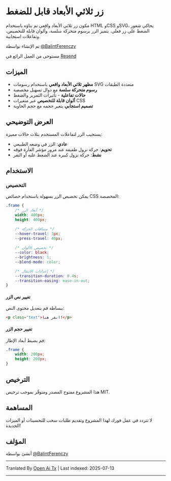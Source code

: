 # زر ثلاثي الأبعاد قابل للضغط

مكون زر ثلاثي الأبعاد واقعي تم بناؤه باستخدام HTML وCSS وSVG، يحاكي شعور الضغط على زر فعلي. يتميز الزر برسوم متحركة سلسة، وألوان قابلة للتخصيص، وتفاعلات استجابية.

تم الإنشاء بواسطة [@BalintFerenczy](https://x.com/BalintFerenczy)

مستوحى من العمل الرائع في [Resend](https://resend.com/)

## الميزات

- **مظهر ثلاثي الأبعاد واقعي** باستخدام رسومات SVG متعددة الطبقات
- **رسوم متحركة سلسة** مع دوال تسهيل مخصصة
- **حالات تفاعلية** - تأثيرات التمرير والضغط
- **ألوان قابلة للتخصيص** عبر متغيرات CSS
- **تصميم استجابي** يتغير حجمه مع حجم الحاوية

## العرض التوضيحي
يستجيب الزر لتفاعلات المستخدم بثلاث حالات مميزة:
- **عادي**: الزر في وضعه الطبيعي
- **تحويم**: حركة نزول طفيفة عند مرور مؤشر الفأرة فوقه
- **نشط**: حركة نزول كبيرة عند الضغط عليه أو النقر

## الاستخدام

### التخصيص

يمكن تخصيص الزر بسهولة باستخدام خصائص CSS المخصصة:

```css
.frame {
    /* أبعاد الزر */
    width: 400px; 
    height: 400px; 

    /* مسافات الحركة */
    --hover-travel: 3px;
    --press-travel: 40px;
    
    /* تخصيص الألوان */
    --color: black;
    --brightness: 1;
    --blend-mode: color;

    /* إعدادات الانتقال */
    --transition-duration: 0.4s;
    --transition-easing: ease-in-out;
}
```
#### تغيير نص الزر

ببساطة قم بتعديل محتوى النص:

```html
<p class="text">انقر هنا!</p>
```

#### تغيير حجم الزر

قم بضبط أبعاد الإطار:

```css
.frame {
    width: 200px;
    height: 200px;
}
```
## الترخيص

هذا المشروع مفتوح المصدر ومتوفّر بموجب ترخيص MIT.

## المساهمة

لا تتردد في عمل فورك لهذا المشروع وتقديم طلبات سحب للتحسينات أو الميزات الجديدة!

## المؤلف

أنشئ بواسطة [@BalintFerenczy](https://x.com/BalintFerenczy)

---

Tranlated By [Open Ai Tx](https://github.com/OpenAiTx/OpenAiTx) | Last indexed: 2025-07-13

---